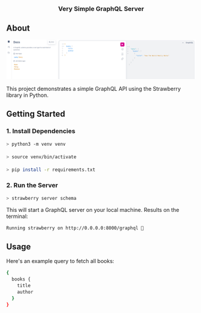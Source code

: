 
<!-- PROJECT LOGO -->
<br />
<div align="center">

  <h3 align="center">Very Simple GraphQL Server</h3>


</div>






<!-- ABOUT -->
## About

<img src="screenshots/docs.png"/>

This project demonstrates a simple GraphQL API using the Strawberry library in Python.



## Getting Started

### 1. Install Dependencies

```bash
> python3 -m venv venv

> source venv/bin/activate

> pip install -r requirements.txt
```

### 2. Run the Server

```bash
> strawberry server schema
```

This will start a GraphQL server on your local machine. Results on the terminal:

```bash
Running strawberry on http://0.0.0.0:8000/graphql 🍓
```


## Usage

Here's an example query to fetch all books:
    
```bash
{
  books {
    title
    author
  }
}
```
